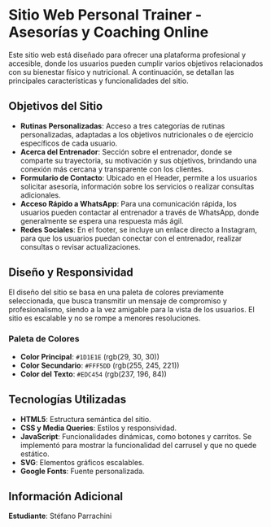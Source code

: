 # Sitio Web Personal Trainer - Asesorías y Coaching Online

Este sitio web está diseñado para ofrecer una plataforma profesional y accesible, donde los usuarios pueden cumplir varios objetivos relacionados con su bienestar físico y nutricional. A continuación, se detallan las principales características y funcionalidades del sitio.

## Objetivos del Sitio

- **Rutinas Personalizadas**: Acceso a tres categorías de rutinas personalizadas, adaptadas a los objetivos nutricionales o de ejercicio específicos de cada usuario.
- **Acerca del Entrenador**: Sección sobre el entrenador, donde se comparte su trayectoria, su motivación y sus objetivos, brindando una conexión más cercana y transparente con los clientes.
- **Formulario de Contacto**: Ubicado en el Header, permite a los usuarios solicitar asesoría, información sobre los servicios o realizar consultas adicionales.
- **Acceso Rápido a WhatsApp**: Para una comunicación rápida, los usuarios pueden contactar al entrenador a través de WhatsApp, donde generalmente se espera una respuesta más ágil.
- **Redes Sociales**: En el footer, se incluye un enlace directo a Instagram, para que los usuarios puedan conectar con el entrenador, realizar consultas o revisar actualizaciones.

## Diseño y Responsividad

El diseño del sitio se basa en una paleta de colores previamente seleccionada, que busca transmitir un mensaje de compromiso y profesionalismo, siendo a la vez amigable para la vista de los usuarios. El sitio es escalable y no se rompe a menores resoluciones.

### Paleta de Colores
- **Color Principal**: `#1D1E1E` (rgb(29, 30, 30))
- **Color Secundario**: `#FFF5DD` (rgb(255, 245, 221))
- **Color del Texto**: `#EDC454` (rgb(237, 196, 84))

## Tecnologías Utilizadas

- **HTML5**: Estructura semántica del sitio.
- **CSS y Media Queries**: Estilos y responsividad.
- **JavaScript**: Funcionalidades dinámicas, como botones y carritos. Se implementó para mostrar la funcionalidad del carrusel y que no quede estático.
- **SVG**: Elementos gráficos escalables.
- **Google Fonts**: Fuente personalizada.

## Información Adicional
**Estudiante**: Stéfano Parrachini
